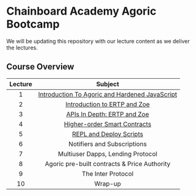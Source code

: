 # Chainboard Academy Agoric Bootcamp
We will be updating this repository with our lecture content as we deliver the lectures.

## Course Overview
| Lecture |                    Subject                     |
|:-------:|:----------------------------------------------:|
|    1    | [Introduction To Agoric and Hardened JavaScript](https://github.com/Chainboard-Academy/agoric-lecture-content/tree/main/lectureOne) | 
|    2    |          [Introduction to ERTP and Zoe](https://github.com/Chainboard-Academy/agoric-lecture-content/tree/main/lectureTwo)          |
|    3    |          [APIs In Depth: ERTP and Zoe](https://github.com/Chainboard-Academy/agoric-lecture-content/tree/main/lectureThree)           |
|    4    |          [Higher-order Smart Contracts](https://github.com/Chainboard-Academy/agoric-lecture-content/tree/main/lectureFour)         |
|    5    |            [REPL and Deploy Scripts](https://github.com/Chainboard-Academy/agoric-lecture-content/tree/main/lectureFive)             |
|    6    |          Notifiers and Subscriptions           |
|    7    |       Multiuser Dapps, Lending Protocol        |
|    8    |  Agoric pre-built contracts & Price Authority  |
|    9    |               The Inter Protocol               |
|   10    |                    Wrap-up                     |
